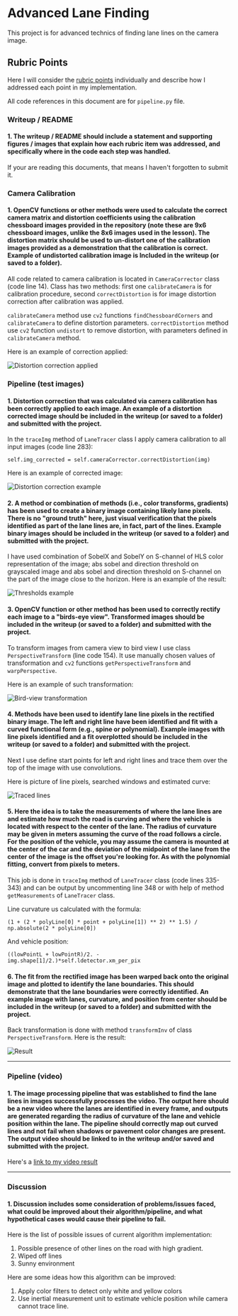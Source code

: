 # **Advanced Lane Finding**

This project is for advanced technics of finding lane lines on the camera image.


## Rubric Points

Here I will consider the [rubric points](https://review.udacity.com/#!/rubrics/571/view) individually and describe how I addressed each point in my implementation.

All code references in this document are for `pipeline.py` file.


### Writeup / README

#### 1. The writeup / README should include a statement and supporting figures / images that explain how each rubric item was addressed, and specifically where in the code each step was handled.

If your are reading this documents, that means I haven't forgotten to submit it.

### Camera Calibration

#### 1. OpenCV functions or other methods were used to calculate the correct camera matrix and distortion coefficients using the calibration chessboard images provided in the repository (note these are 9x6 chessboard images, unlike the 8x6 images used in the lesson). The distortion matrix should be used to un-distort one of the calibration images provided as a demonstration that the calibration is correct. Example of undistorted calibration image is Included in the writeup (or saved to a folder).

All code related to camera calibration is located in `CameraCorrector` class (code line 14). Class has two methods: first one `calibrateCamera` is for calibration procedure, second `correctDistortion` is for image distortion correction after calibration was applied.

`calibrateCamera` method use `cv2` functions `findChessboardCorners` and `calibrateCamera` to define distortion parameters. `correctDistortion` method use `cv2` function `undistort` to remove distortion, with parameters defined in `calibrateCamera` method.

Here is an example of correction applied:

![Distortion correction applied][image_distortion_correction_applied]


### Pipeline (test images)

#### 1. Distortion correction that was calculated via camera calibration has been correctly applied to each image. An example of a distortion corrected image should be included in the writeup (or saved to a folder) and submitted with the project.

In the `traceImg` method of `LaneTracer` class I apply camera calibration to all input images (code line 283):

```
self.img_corrected = self.cameraCorrector.correctDistortion(img)
```

Here is an example of corrected image:

![Distortion correction example][image_distortion_correction_example]


#### 2. A method or combination of methods (i.e., color transforms, gradients) has been used to create a binary image containing likely lane pixels. There is no "ground truth" here, just visual verification that the pixels identified as part of the lane lines are, in fact, part of the lines. Example binary images should be included in the writeup (or saved to a folder) and submitted with the project.

I have used combination of SobelX and SobelY on S-channel of HLS color representation of the image; abs sobel and direction threshold on grayscaled image and abs sobel and direction threshold on S-channel on the part of the image close to the horizon. Here is an example of the result:

![Thresholds example][image_thresholds_example]

#### 3. OpenCV function or other method has been used to correctly rectify each image to a "birds-eye view". Transformed images should be included in the writeup (or saved to a folder) and submitted with the project.

To transform images from camera view to bird view I use class `PerspectiveTransform` (line code 154). It use manually chosen values of transformation and `cv2` functions `getPerspectiveTransform` and `warpPerspective`.

Here is an example of such transformation:

![Bird-view transformation][image_bw_example]

#### 4. Methods have been used to identify lane line pixels in the rectified binary image. The left and right line have been identified and fit with a curved functional form (e.g., spine or polynomial). Example images with line pixels identified and a fit overplotted should be included in the writeup (or saved to a folder) and submitted with the project.

Next I use define start points for left and right lines and trace them over the top of the image with use convolutions.

Here is picture of line pixels, searched windows and estimated curve:

![Traced lines][image_line_traced]

#### 5. Here the idea is to take the measurements of where the lane lines are and estimate how much the road is curving and where the vehicle is located with respect to the center of the lane. The radius of curvature may be given in meters assuming the curve of the road follows a circle. For the position of the vehicle, you may assume the camera is mounted at the center of the car and the deviation of the midpoint of the lane from the center of the image is the offset you're looking for. As with the polynomial fitting, convert from pixels to meters.

This job is done in `traceImg` method of `LaneTracer` class (code lines 335-343) and can be output by uncommenting line 348 or with help of method `getMeasurements` of `LaneTracer` class.

Line curvature us calculated with the formula:

```
(1 + (2 * polyLine[0] * point + polyLine[1]) ** 2) ** 1.5) / np.absolute(2 * polyLine[0])
```

And vehicle position:

```
((lowPointL + lowPointR)/2. - img.shape[1]/2.)*self.ldetector.xm_per_pix
```

#### 6. The fit from the rectified image has been warped back onto the original image and plotted to identify the lane boundaries. This should demonstrate that the lane boundaries were correctly identified. An example image with lanes, curvature, and position from center should be included in the writeup (or saved to a folder) and submitted with the project.

Back transformation is done with method `transformInv` of class `PerspectiveTransform`. Here is the result:


![Result][image_result]

---

### Pipeline (video)

#### 1. The image processing pipeline that was established to find the lane lines in images successfully processes the video. The output here should be a new video where the lanes are identified in every frame, and outputs are generated regarding the radius of curvature of the lane and vehicle position within the lane. The pipeline should correctly map out curved lines and not fail when shadows or pavement color changes are present. The output video should be linked to in the writeup and/or saved and submitted with the project.

Here's a [link to my video result](./project_video_res.mp4)

---

### Discussion

#### 1. Discussion includes some consideration of problems/issues faced, what could be improved about their algorithm/pipeline, and what hypothetical cases would cause their pipeline to fail.

Here is the list of possible issues of current algorithm implementation:

1. Possible presence of other lines on the road with high gradient.
1. Wiped off lines
1. Sunny environment


Here are some ideas how this algorithm can be improved:

1. Apply color filters to detect only white and yellow colors
1. Use inertial measurement unit to estimate vehicle position while camera cannot trace line.


[//]: # (Image References)

[image_distortion_correction_applied]: ./writeup_img/calibr.png "Distortion correction applied"
[image_distortion_correction_example]: ./writeup_img/dist_cor.png "Distortion correction example"
[image_thresholds_example]: ./writeup_img/thresholds.png "Thresholds applied"
[image_bw_example]: ./writeup_img/bv.png "Bird-view transformation"
[image_line_traced]: ./writeup_img/ltrace.png "Traced lines"
[image_result]: ./writeup_img/final.png "Result"
